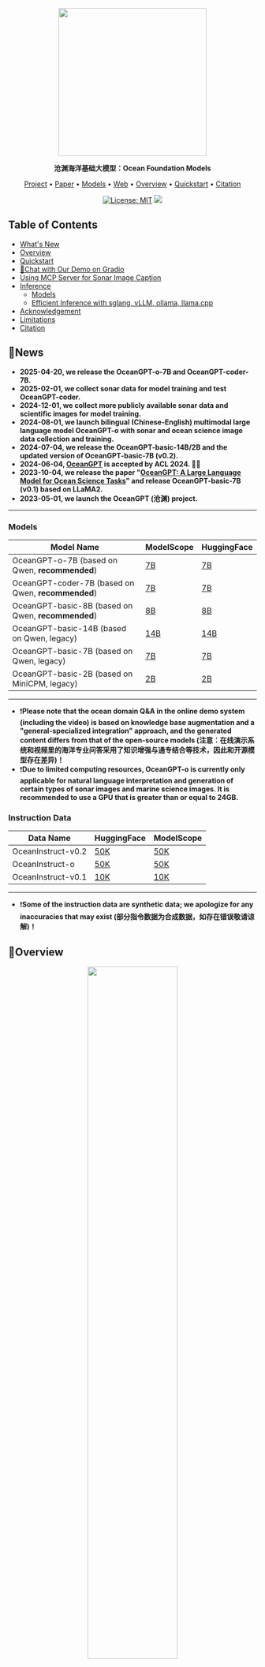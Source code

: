 
<div align="center">
<img src="figs/logo.jpg" width="300px">

**沧渊海洋基础大模型：Ocean Foundation Models**

<p align="center">
  <a href="https://github.com/zjunlp/OceanGPT">Project</a> •
  <a href="https://arxiv.org/abs/2310.02031">Paper</a> •
  <a href="https://huggingface.co/collections/zjunlp/oceangpt-664cc106358fdd9f09aa5157">Models</a> •
  <a href="http://oceangpt.blue/">Web</a> •
  <a href="#overview">Overview</a> •
  <a href="#quickstart">Quickstart</a> •
  <a href="#citation">Citation</a>
</p>

[![License: MIT](https://img.shields.io/badge/License-MIT-green.svg)](https://opensource.org/licenses/MIT)
![](https://img.shields.io/badge/PRs-Welcome-red)


</div>

## Table of Contents

- <a href="#news">What's New</a>
- <a href="#overview">Overview</a>
- <a href="#quickstart">Quickstart</a>
- <a href="#chat-with-our-demo-on-gradio"> 🤗Chat with Our Demo on Gradio</a>
- <a href="#using-mcp-server-for-sonar-image-caption">Using MCP Server for Sonar Image Caption</a>
- <a href="#inference">Inference</a>
    - <a href="#models">Models</a>
    - <a href="#efficient-inference-with-sglang-vllm-ollama-llamacpp">Efficient Inference with sglang, vLLM, ollama, llama.cpp</a>
- <a href="#acknowledgement">Acknowledgement</a>
- <a href="#limitations">Limitations</a>
- <a href="#citation">Citation</a>

## 🔔News
- **2025-04-20, we release the OceanGPT-o-7B and OceanGPT-coder-7B.**
- **2025-02-01, we collect sonar data for model training and test OceanGPT-coder.**
- **2024-12-01, we collect more publicly available sonar data and scientific images for model training.**
- **2024-08-01, we launch bilingual (Chinese-English) multimodal large language model OceanGPT-o with sonar and ocean science image data collection and training.**
- **2024-07-04, we release the OceanGPT-basic-14B/2B and the updated version of OceanGPT-basic-7B (v0.2).**
- **2024-06-04, [OceanGPT](https://arxiv.org/abs/2310.02031) is accepted by ACL 2024. 🎉🎉**
- **2023-10-04, we release the paper "[OceanGPT: A Large Language Model for Ocean Science Tasks](https://arxiv.org/abs/2310.02031)" and release OceanGPT-basic-7B (v0.1) based on LLaMA2.**
- **2023-05-01, we launch the OceanGPT (沧渊) project.**
---

### Models

| Model Name        |        ModelScope                                                                                                              | HuggingFace                                                               |
|-------------------|-----------------------------------------------------------------------------------|-----------------------------------------------------------------------------------------|
| OceanGPT-o-7B (based on Qwen, **recommended**)                      |<a href="https://modelscope.cn/models/ZJUNLP/OceanGPT-o-7B" target="_blank">7B</a>   | <a href="https://huggingface.co/zjunlp/OceanGPT-o-7B" target="_blank">7B</a> |
| OceanGPT-coder-7B (based on Qwen, **recommended**)                                                                      | <a href="https://modelscope.cn/models/ZJUNLP/OceanGPT-coder-7B" target="_blank">7B</a>                                                                        | <a href="https://huggingface.co/zjunlp/OceanGPT-coder-7B" target="_blank">7B</a>
| OceanGPT-basic-8B (based on Qwen, **recommended**) |<a href="https://www.modelscope.cn/models/ZJUNLP/OceanGPT-basic-8B" target="_blank">8B</a>   | <a href="https://huggingface.co/zjunlp/OceanGPT-basic-8B" target="_blank">8B</a> |
| OceanGPT-basic-14B (based on Qwen, legacy) |<a href="https://modelscope.cn/models/ZJUNLP/OceanGPT-14B-v0.1" target="_blank">14B</a>   | <a href="https://huggingface.co/zjunlp/OceanGPT-14B-v0.1" target="_blank">14B</a> |
| OceanGPT-basic-7B (based on Qwen, legacy) |  <a href="https://modelscope.cn/models/ZJUNLP/OceanGPT-7b-v0.2" target="_blank">7B</a>    |  <a href="https://huggingface.co/zjunlp/OceanGPT-7b-v0.2" target="_blank">7B</a>   |
| OceanGPT-basic-2B (based on MiniCPM, legacy) | <a href="https://modelscope.cn/models/ZJUNLP/OceanGPT-2B-v0.1" target="_blank">2B</a>    |  <a href="https://huggingface.co/zjunlp/OceanGPT-2B-v0.1" target="_blank">2B</a>   |


---

- ❗**Please note that the ocean domain Q&A in the online demo system (including the video) is based on knowledge base augmentation and a "general-specialized integration" approach, and the generated content differs from that of the open-source models (注意：在线演示系统和视频里的海洋专业问答采用了知识增强与通专结合等技术，因此和开源模型存在差异)！**
- ❗**Due to limited computing resources, OceanGPT-o is currently only applicable for natural language interpretation and generation of certain types of sonar images and marine science images. It is recommended to use a GPU that is greater than or equal to 24GB.**

### Instruction Data

| Data Name        | HuggingFace                                                                                                                    | ModelScope                                                                |
|-------------------|----------------------------------------------------------------------------------- |-----------------------------------------------------------------------------------------|
| OceanInstruct-v0.2  | <a href="https://huggingface.co/datasets/zjunlp/OceanInstruct-v0.2" target="_blank">50K</a>   | <a href="https://modelscope.cn/datasets/ZJUNLP/OceanInstruct-v0.2" target="_blank">50K</a> |
| OceanInstruct-o  | <a href="https://huggingface.co/datasets/zjunlp/OceanInstruct-o" target="_blank">50K</a>  | <a href="https://modelscope.cn/datasets/ZJUNLP/OceanInstruct-o" target="_blank">50K</a> |
| OceanInstruct-v0.1  | <a href="https://huggingface.co/datasets/zjunlp/OceanInstruct-v0.1" target="_blank">10K</a>  | <a href="https://modelscope.cn/datasets/ZJUNLP/OceanInstruct-v0.1" target="_blank">10K</a> |
---
- ❗**Some of the instruction data are synthetic data; we apologize for any inaccuracies that may exist (部分指令数据为合成数据，如存在错误敬请谅解)！**

## 🌟Overview

<div align="center">
<img src="figs/overview.png" width="60%">
</div>

This is the OceanGPT (沧渊) project, which aims to build ocean foundation model.

- ❗**Disclaimer: This project is purely an academic exploration rather than a product(本项目仅为学术探索并非产品应用). Please be aware that due to the inherent limitations of large language models, there may be issues such as hallucinations.**

<div align="center">
<img src="figs/vedio.gif" width="60%">
</div>


## ⏩Quickstart

```
conda create -n py3.11 python=3.11
conda activate py3.11
pip install -r requirements.txt
```

### Download the model
#### Download from HuggingFace
```shell
git lfs install
git clone https://huggingface.co/zjunlp/OceanGPT-14B-v0.1
```
or
```
huggingface-cli download --resume-download zjunlp/OceanGPT-14B-v0.1 --local-dir OceanGPT-14B-v0.1 --local-dir-use-symlinks False
```
#### Download from WiseModel
```shell
git lfs install
git clone https://www.wisemodel.cn/zjunlp/OceanGPT-14B-v0.1.git
```
#### Download from ModelScope
```shell
git lfs install
git clone https://www.modelscope.cn/ZJUNLP/OceanGPT-14B-v0.1.git
```

### Inference
#### Inference by HuggingFace
```python
from transformers import AutoModelForCausalLM, AutoTokenizer
import torch

device = "cuda" # the device to load the model onto
path = 'YOUR-MODEL-PATH'

model = AutoModelForCausalLM.from_pretrained(
    path,
    torch_dtype=torch.bfloat16,
    device_map="auto"
)
tokenizer = AutoTokenizer.from_pretrained(path)

prompt = "Which is the largest ocean in the world?"
messages = [
    {"role": "system", "content": "You are a helpful assistant."},
    {"role": "user", "content": prompt}
]
text = tokenizer.apply_chat_template(
    messages,
    tokenize=False,
    add_generation_prompt=True
)
model_inputs = tokenizer([text], return_tensors="pt").to(device)

generated_ids = model.generate(
    model_inputs.input_ids,
    max_new_tokens=512
)
generated_ids = [
    output_ids[len(input_ids):] for input_ids, output_ids in zip(model_inputs.input_ids, generated_ids)
]

response = tokenizer.batch_decode(generated_ids, skip_special_tokens=True)[0]
```
#### Inference by vllm
```python
from transformers import AutoTokenizer
from vllm import LLM, SamplingParams

path = 'YOUR-MODEL-PATH'

tokenizer = AutoTokenizer.from_pretrained(path)

prompt = "Which is the largest ocean in the world?"
messages = [
    {"role": "system", "content": "You are a helpful assistant."},
    {"role": "user", "content": prompt}
]
text = tokenizer.apply_chat_template(
    messages,
    tokenize=False,
    add_generation_prompt=True
)

sampling_params = SamplingParams(temperature=0.8, top_k=50)
llm = LLM(model=path)

response = llm.generate(text, sampling_params)
```

## 🤗Chat with Our Demo on Gradio

### Local WebUI Demo
You can easily deploy the interactive interface locally using the code we provide.

> 🔧 Before running, modify the model path (OceanGPT/OceanGPT-o/OceanGPT-coder's path) in app.py to your local model path.

```python
python app.py
```
Open `https://localhost:7860/` in browser and enjoy the interaction with OceanGPT.

### Online Demo <!-- omit in toc -->

We provide users with an interactive Gradio demo accessible online.

Here is the demo about using OceanGPT:
<table>
    <tr>
        <td><img src="figs/3.png"></td>
        <td><img src="figs/4.png"></td>
    </tr>
</table>

1. Input your query (optional: upload an Word/PDF).

2. Choose the generation hyparameters.

3. Run and get results.

Here is the demo about using OceanGPT-o:
<table>
    <tr>
        <td><img src="figs/1.png"></td>
        <td><img src="figs/2.png"></td>
    </tr>
</table>

1. Input your query and upload an image.

2. Choose the generation hyparameters.

3. Run and get results.

Here is the demo about using OceanGPT-coder:
<table>
    <tr>
        <td><img src="figs/5.png"></td>
        <td><img src="figs/6.png"></td>
    </tr>
</table>

1. Input your query.

2. Choose the generation hyparameters.

3. Run and get code.

## Using MCP Server for Sonar Image Caption

The [mcp_userver](https://github.com/zjunlp/OceanGPT/tree/main/mcp_server) directory contains the Model Context Protocol (MCP) server for OceanGPT to implement some features.

For detailed setup instructions and usage examples, see the MCP server [README](https://github.com/zjunlp/OceanGPT/blob/main/mcp_server/README.md).

## 📌Inference

### Efficient Inference with sglang, vLLM, ollama, llama.cpp


<details>
<summary> sglang now officially supports Models based Qwen2.5-VL and Qwen2.5. Click to see. </summary>

1. Install sglang:
```shell
pip install --upgrade pip
pip install uv
uv pip install "sglang[all]>=0.4.6.post4"
```

2. Launch Server:
```python
import requests
from openai import OpenAI
from sglang.test.test_utils import is_in_ci

if is_in_ci():
    from patch import launch_server_cmd
else:
    from sglang.utils import launch_server_cmd

from sglang.utils import wait_for_server, print_highlight, terminate_process


server_process, port = launch_server_cmd(
    "python3 -m sglang.launch_server --model-path zjunlp/OceanGPT-o-7B --host 0.0.0.0"
)

wait_for_server(f"http://localhost:{port}")
```

3. Chat with Model
```python
import requests

url = f"http://localhost:{port}/v1/chat/completions"

data = {
    "model": "Qwen/Qwen2.5-VL-7B-Instruct",
    "messages": [
        {
            "role": "user",
            "content": [
                {"type": "text", "text": "What’s in this image?"},
                {
                    "type": "image_url",
                    "image_url": {
                        "url": "https://github.com/sgl-project/sglang/blob/main/test/lang/example_image.png?raw=true"
                    },
                },
            ],
        }
    ],
    "max_tokens": 300,
}

response = requests.post(url, json=data)
print_highlight(response.text)
```


  </details>



<details>
<summary> vLLM now officially supports Models based Qwen2.5-VL and Qwen2.5. Click to see. </summary>

1. Install vLLM(>=0.7.3):
```shell
pip install vllm
```

2. Run Example:
* [MLLM](https://docs.vllm.ai/en/latest/getting_started/examples/vision_language.html)
* [LLM](https://docs.vllm.ai/en/latest/getting_started/quickstart.html)
  </details>


<details>
<summary>ollama now officially supports Models based Qwen2.5. Click to see.</summary>

Create a file named `Modelfile`
```shell
FROM ./OceanGPT.gguf
TEMPLATE "[INST] {{ .Prompt }} [/INST]"
```

Create the model in Ollama:
```shell
ollama create example -f Modelfile
```

Running the model:
```shell
ollama run example "What is your favourite condiment?"
```
  </details>

<details>
<summary>llama.cpp now officially supports Models based Qwen2.5-hf convert to gguf. Click to see.</summary>

Download OceanGPT PyTorch model from huggingface to "OceanGPT" folder.

Clone llama.cpp and make:
```shell
git clone https://github.com/ggml-org/llama.cpp
cd llama.cpp
make llama-cli
```

And then convert PyTorch model to gguf files:
```shell
python convert-hf-to-gguf.py OceanGPT --outfile OceanGPT.gguf
```

Running the model:
```shell
./llama-cli -m OceanGPT.gguf \
    -co -cnv -p "Your prompt" \
    -fa -ngl 80 -n 512
```
  </details>

## 🌻Acknowledgement

OceanGPT (沧渊) is trained based on the open-sourced large language models including [Qwen](https://huggingface.co/Qwen), [MiniCPM](https://huggingface.co/collections/openbmb/minicpm-2b-65d48bf958302b9fd25b698f), [LLaMA](https://huggingface.co/meta-llama).

OceanGPT is trained based on the open-sourced data and tools including [Moos](https://github.com/moos-tutorials), [UATD](https://openi.pcl.ac.cn/OpenOrcinus_orca/URPC2021_sonar_images_dataset), [Forward-looking Sonar Detection Dataset](https://github.com/XingYZhu/Forward-looking-Sonar-Detection-Dataset), [NKSID](https://github.com/Jorwnpay/NK-Sonar-Image-Dataset), [SeabedObjects-KLSG](https://github.com/huoguanying/SeabedObjects-Ship-and-Airplane-dataset), [Marine Debris](https://github.com/mvaldenegro/marine-debris-fls-datasets/tree/master/md_fls_dataset/data/turntable-cropped).

Thanks for their great contributions!
## Limitations

- The model may have hallucination issues.

- Due to limited computational resources, OceanGPT-o currently only supports natural language generation for certain types of sonar images and ocean science images. OceanGPT-coder currently only supports MOOS code generation.
- We did not optimize the identity and the model may generate identity information similar to that of Qwen/MiniCPM/LLaMA/GPT series models.

- The model's output is influenced by prompt tokens, which may result in inconsistent results across multiple attempts.


### 🚩Citation

Please cite the following paper if you use OceanGPT in your work.

```bibtex
@article{bi2024oceangpt,
  title={OceanGPT: A Large Language Model for Ocean Science Tasks},
  author={Bi, Zhen and Zhang, Ningyu and Xue, Yida and Ou, Yixin and Ji, Daxiong and Zheng, Guozhou and Chen, Huajun},
  journal={arXiv preprint arXiv:2310.02031},
  year={2024}
}

```

---
